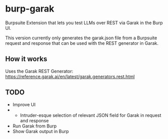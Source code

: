 # burp-garak
Burpsuite Extension that lets you test LLMs over REST via Garak in the Burp UI.

This version currently only generates the garak.json file from a Burpsuite request and response that can be used with the REST generator in Garak.

## How it works
Uses the Garak REST Generator: https://reference.garak.ai/en/latest/garak.generators.rest.html

## TODO
- Improve UI
- - Intruder-esque selection of relevant JSON field for Garak in request and response
- Run Garak from Burp
- Show Garak output in Burp
